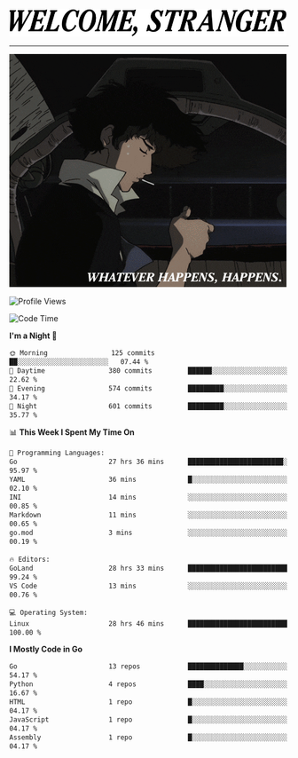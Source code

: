 <picture>
  <source media="(prefers-color-scheme: dark)" srcset="./headers/welcome_white.png">
  <img alt="WELCOME, STRANGER" src="./headers/welcome.png" width="500">
</picture>

<hr>

![Whatever happens, happens](./whatever_happens.gif)

![Profile Views](https://komarev.com/ghpvc/?username=darleet&color=blue)

<!--START_SECTION:waka-->
![Code Time](http://img.shields.io/badge/Code%20Time-88%20hrs%2011%20mins-blue)

**I'm a Night 🦉** 

```text
🌞 Morning                125 commits         ██░░░░░░░░░░░░░░░░░░░░░░░   07.44 % 
🌆 Daytime                380 commits         ██████░░░░░░░░░░░░░░░░░░░   22.62 % 
🌃 Evening                574 commits         █████████░░░░░░░░░░░░░░░░   34.17 % 
🌙 Night                  601 commits         █████████░░░░░░░░░░░░░░░░   35.77 % 
```


📊 **This Week I Spent My Time On** 

```text
💬 Programming Languages: 
Go                       27 hrs 36 mins      ████████████████████████░   95.97 % 
YAML                     36 mins             █░░░░░░░░░░░░░░░░░░░░░░░░   02.10 % 
INI                      14 mins             ░░░░░░░░░░░░░░░░░░░░░░░░░   00.85 % 
Markdown                 11 mins             ░░░░░░░░░░░░░░░░░░░░░░░░░   00.65 % 
go.mod                   3 mins              ░░░░░░░░░░░░░░░░░░░░░░░░░   00.19 % 

🔥 Editors: 
GoLand                   28 hrs 33 mins      █████████████████████████   99.24 % 
VS Code                  13 mins             ░░░░░░░░░░░░░░░░░░░░░░░░░   00.76 % 

💻 Operating System: 
Linux                    28 hrs 46 mins      █████████████████████████   100.00 % 
```

**I Mostly Code in Go** 

```text
Go                       13 repos            ██████████████░░░░░░░░░░░   54.17 % 
Python                   4 repos             ████░░░░░░░░░░░░░░░░░░░░░   16.67 % 
HTML                     1 repo              █░░░░░░░░░░░░░░░░░░░░░░░░   04.17 % 
JavaScript               1 repo              █░░░░░░░░░░░░░░░░░░░░░░░░   04.17 % 
Assembly                 1 repo              █░░░░░░░░░░░░░░░░░░░░░░░░   04.17 % 
```




<!--END_SECTION:waka-->
